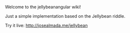 Welcome to the jellybeanangular wiki!

Just a simple implementation based on the Jellybean riddle.

Try it live: http://josealmada.me/jellybean
